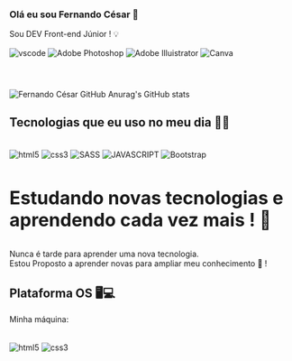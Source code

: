 ### Olá eu sou Fernando César 👋
Sou DEV Front-end Júnior ! 💡
<br/>

<div style="display: inline_block; margin-bottom: 25px;">
    <img align="center" alt="vscode" src="https://img.shields.io/badge/Visual_Studio_Code-0078D4?style=for-the-badge&logo=visual%20studio%20code&logoColor=white">
    <img align="center" alt="Adobe Photoshop" src="https://img.shields.io/badge/Adobe%20Photoshop-31A8FF?style=for-the-badge&logo=Adobe%20Photoshop&logoColor=black">
    <img align="center" alt="Adobe Illuistrator" src="https://img.shields.io/badge/Adobe%20Illustrator-FF9A00?style=for-the-badge&logo=adobe%20illustrator&logoColor=white">
    <img align="center" alt="Canva" src="https://img.shields.io/badge/Canva-%2300C4CC.svg?&style=for-the-badge&logo=Canva&logoColor=white">
</div>
<br>


![Fernando César GitHub Anurag's GitHub stats](https://github-readme-stats.vercel.app/api?username=dvlneon1&show_icons=true&theme=dracula)

## Tecnologias que eu uso no meu dia 🧑‍💻

<div style="display: inline_block"><br/>
    <img align="center" alt="html5" src="https://img.shields.io/badge/HTML5-E34F26?style=for-the-badge&logo=html5&logoColor=white">
    <img align="center" alt="css3" src="https://img.shields.io/badge/CSS3-1572B6?style=for-the-badge&logo=css3&logoColor=white">
    <img align="center" alt="SASS" src="https://img.shields.io/badge/Sass-CC6699?style=for-the-badge&logo=sass&logoColor=white">
    <img align="center" alt="JAVASCRIPT" src="https://img.shields.io/badge/JavaScript-F7DF1E?style=for-the-badge&logo=javascript&logoColor=black">
    <img align="center" alt="Bootstrap" src="https://img.shields.io/badge/Bootstrap-563D7C?style=for-the-badge&logo=bootstrap&logoColor=white">
    <br/>
    <br/>
    <p style="font-size: 32px;"><strong>Estudando novas tecnologias e aprendendo cada vez mais ! 🚀</strong></p>
    <p>Nunca é tarde para aprender uma nova tecnologia. <br>Estou Proposto a aprender novas para ampliar meu conhecimento 🧠 !</p>
</div>



## Plataforma OS 🖥💻
<p>Minha máquina:</p>

<div style="display: inline_block"><br/>
    <img align="center" alt="html5" src="https://img.shields.io/badge/Windows-0078D6?style=for-the-badge&logo=windows&logoColor=white">
    <img align="center" alt="css3" src="https://img.shields.io/badge/Intel-Core_i3_11th-0071C5?style=for-the-badge&logo=intel&logoColor=white">
</div>
